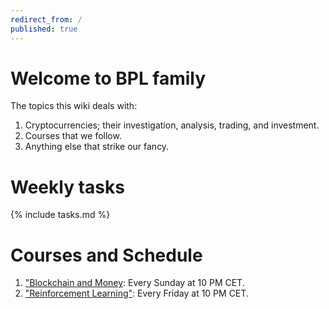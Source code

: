 ```yaml
---
redirect_from: /
published: true
---
```


# Welcome to BPL family

The topics this wiki deals with:
1. Cryptocurrencies; their investigation, analysis, trading, and investment.
2. Courses that we follow.
3. Anything else that strike our fancy.

# Weekly tasks

{% include tasks.md %}

# Courses and Schedule

1. ["Blockchain and Money](course_blockchain.md): Every Sunday at 10 PM CET.
2. ["Reinforcement Learning"](rl.md): Every Friday at 10 PM CET.
